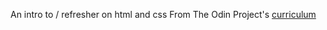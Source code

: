 An intro to / refresher on html and css From The Odin Project's [curriculum](http://www.theodinproject.com/courses/web-development-101/lessons/html-css)
